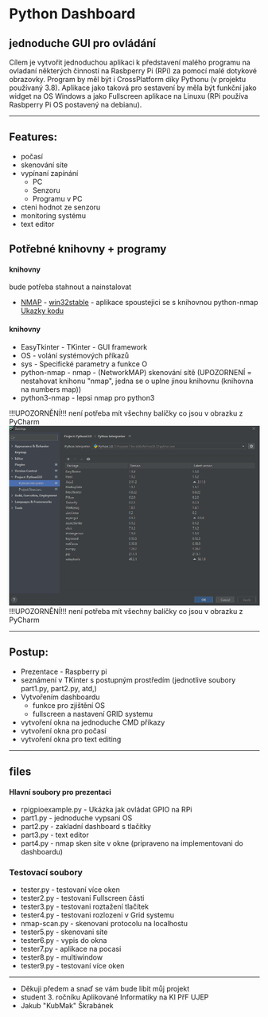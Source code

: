 # Python Dashboard
## jednoduche GUI pro ovládání
Cílem je vytvořit jednoduchou aplikaci k představení malého programu na ovladaní některých
činností na Rasbperry Pi (RPi) za pomocí malé dotykové obrazovky.
Program by měl být i CrossPlatform díky Pythonu (v projektu používaný 3.8). 
Aplikace jako taková pro sestavení  by měla být funkční jako widget na OS Windows 
a jako Fullscreen aplikace na Linuxu (RPi používa Rasbperry Pi OS postavený na debianu).



------
## Features:
* počasí
* skenování síte
* vypínaní zapínání
    * PC
    * Senzoru
    * Programu v PC
* cteni hodnot ze senzoru
* monitoring systému
* text editor

## Potřebné knihovny + programy

#### knihovny
bude potřeba stahnout a nainstalovat 
- [NMAP](https://nmap.org/download.html) - [win32stable](https://nmap.org/dist/nmap-7.91-setup.exe) - aplikace spoustejici se s knihovnou python-nmap [Ukazky kodu](https://www.programcreek.com/python/example/92225/nmap.PortScanner)

#### knihovny
* EasyTkinter - TKinter - GUI framework
* OS - volání systémových příkazů
* sys - Specifické parametry a funkce O 
* python-nmap - nmap - (NetworkMAP) skenování sítě (UPOZORNENÍ = nestahovat knihonu "nmap", jedna se o uplne jinou knihovnu (knihovna na numbers map))
* python3-nmap - lepsi nmap pro python3


!!!UPOZORNĚNÍ!!! není potřeba mít všechny balíčky co jsou v obrazku z PyCharm
![Python Intepreter](https://raw.githubusercontent.com/KubMakCZ/KIGUIpython/main/Screenshot_184.png)
!!!UPOZORNĚNÍ!!! není potřeba mít všechny balíčky co jsou v obrazku z PyCharm

------
## Postup:
+ Prezentace - Raspberry pi
+ seznámení v TKinter s postupným prostředím (jednotlive soubory part1.py, part2.py, atd,)
+ Vytvořením dashboardu
  + funkce pro zjištění OS
  + fullscreen a nastavení GRID systemu 
+ vytvoření okna na jednoduche CMD příkazy
+ vytvoření okna pro počasí
+ vytvoření okna pro text editing

------
## files
#### Hlavní soubory pro prezentaci
- rpigpioexample.py - Ukázka jak ovládat GPIO na RPi
- part1.py - jednoduche vypsani OS
- part2.py - zakladní dashboard s tlačítky
- part3.py - text editor
- part4.py - nmap sken site v okne (pripraveno na implementovani do dashboardu)

### Testovací soubory
+ tester.py - testovaní více oken
+ tester2.py - testovani Fullscreen části
+ tester3.py - testovani roztažení tlačítek
+ tester4.py - testovani rozlozeni v Grid systemu
+ nmap-scan.py - skenovani protocolu na localhostu
+ tester5.py - skenovani síte
+ tester6.py - vypis do okna 
+ tester7.py - aplikace na pocasi
+ tester8.py - multiwindow
+ tester9.py - testovaní více oken


------
+ Děkuji předem a snaď se vám bude libit můj projekt
+ student 3. ročníku Aplikované Informatiky na KI PřF UJEP
+ Jakub "KubMak" Škrabánek